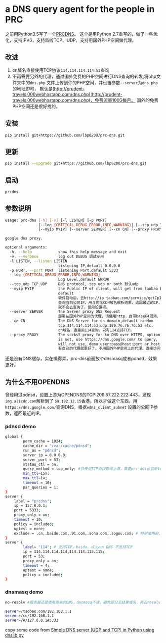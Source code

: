 # a DNS query agent for the people in PRC
之前用Python3.5写了一个[PRCDNS](https://github.com/lbp0200/PRCDNS)。
这个是用Python 2.7重写的，做了一些优化，支持IPV6，支持监听TCP、UDP，支持用国外PHP空间做代理。

## 改进
1. cn域名直接使用TCP协议`114.114.114.114:53`查询
2. 不再需要另外的代理，通过国外免费的PHP空间进行DNS查询的转发,将php文件夹中的`dns.php`
文件上传到你的PHP空间，并设置参数`--server`为`dns.php`的地址即可，
默认是[http://prudent-travels.000webhostapp.com/dns.php](http://prudent-travels.000webhostapp.com/dns.php)，免费流量100G每月。
国外的免费PHP空间还是很好找的。
## 安装
```bash
pip install git+https://github.com/lbp0200/prc-dns.git
```
## 更新
```bash
pip install --upgrade git+https://github.com/lbp0200/prc-dns.git
```
## 启动
```bash
prcdns
```
## 参数说明
```bash
usage: prc-dns [-h] [-v] [-l LISTEN] [-p PORT]
               [--log {CRITICAL,DEBUG,ERROR,INFO,WARNING}] [--tcp_udp TCP_UDP]
               [--myip MYIP] [--server SERVER] [--cn CN] [--proxy PROXY]

google dns proxy.

optional arguments:
  -h, --help            show this help message and exit
  -v, --verbose         log out DEBUG 调试专用
  -l LISTEN, --listen LISTEN 
                        listening IP,default 0.0.0.0 
  -p PORT, --port PORT  listening Port,default 5333
  --log {CRITICAL,DEBUG,ERROR,INFO,WARNING}
                        Log Level,default ERROR 
  --tcp_udp TCP_UDP     DNS protocol, tcp udp or both 默认udp
  --myip MYIP           the Public IP of client, will get from taobao by
                        default 
                        软件启动后，去http://ip.taobao.com/service/getIpInfo.php?ip=myip
                        查询当前公网IP，用与优化CDN域名解析结果，返回最近的IP，默认空，设置后，
                        就不会去查询了，使用设置项。
  --server SERVER       The Server proxy DNS Request
                        部署在国外PHP空间的代理，请使用http，自带base64混淆，不要用https。  
  --cn CN               The DNS Server for cn domain,default random
                        tcp:114.114.114:53,udp:180.76.76.76:53 etc.
                        cn域名，直接用114查询，只有114支持TCP。
  --proxy PROXY         The socks5 proxy for to DNS over HTTPS, option, if it
                        is set, use https://dns.google.com/ to query, --server
                        will not use, demo user:pass@host:port or host:port
                        有自己的代理就更好了，不用国外PHP空间上的代理，直接访问https://dns.google.com/
```

还是没有DNS缓存，实在懒得弄，prc-dns前面放个dnsmasq或者pdnsd，效果更好。

## 为什么不用OPENDNS
曾经用过pdnsd，设置上游为OPENDNS的TCP:208.67.222.222:443，发现`img.alicdn.com`解析到了
`69.192.12.15`香港，所以才做这个东西，用`https://dns.google.com/`查询DNS，根据`edns_client_subnet`
设置的公网IP参数，返回最近的IP。

### pdnsd demo
```bash
global {
        perm_cache = 1024;
        cache_dir = "/var/cache/pdnsd";
        run_as = "pdnsd";
        server_ip = 0.0.0.0;
        server_port = 53;
        status_ctl = on;
        query_method = tcp_only; #只使用TCP协议查询上游，需要prc-dns也监听tcp
        min_ttl=15m;      
        max_ttl=1w;       
        timeout = 10;       
        par_queries = 1;
}
server {
	label = "prcdns";
	ip = 127.0.0.1;
	port = 5333; 
	proxy_only = on;
	timeout = 10;
	policy = included;
	uptest = none;
	exclude = .cn,.baidu.com,.91.com,.sohu.com,.sogou.com; # 特别常用的，直接国内
}
server {
        label= "114"; # 支持TCP，baidu、aliyun DNS 不支持TCP
        ip = 114.114.114.114,114.114.115.115;
        port = 53; 
        proxy_only = on; 
        timeout = 4;
        uptest = none;
        policy = included;
}
```
### dnsmasq demo
```bash
no-resolv #服务器还是使用原来的DNS，dnsmasq不读，避免部分无结果域名，再去resolv里的DNS服务器查询

server=/taobao.com/192.168.1.1
server=/cn/192.168.1.1
server=/#/127.0.0.1#5333
```
copy some code from [Simple DNS server (UDP and TCP) in Python using dnslib.py](https://gist.github.com/andreif/6069838)
